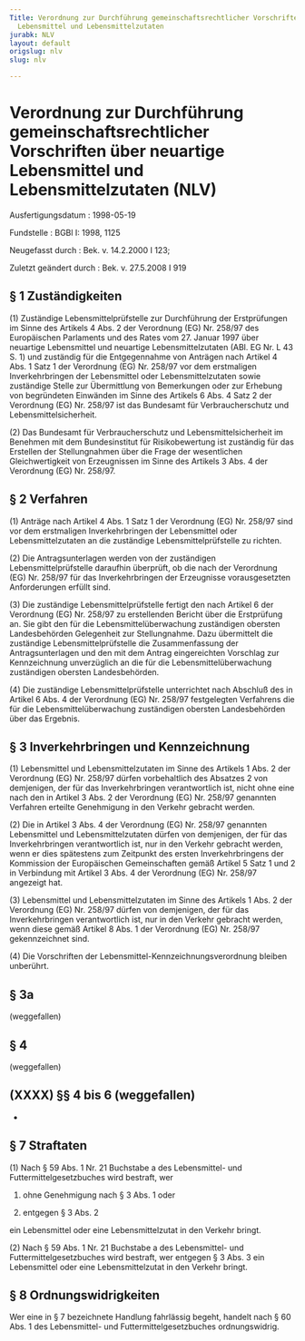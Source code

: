 ```yaml
---
Title: Verordnung zur Durchführung gemeinschaftsrechtlicher Vorschriften über neuartige
  Lebensmittel und Lebensmittelzutaten
jurabk: NLV
layout: default
origslug: nlv
slug: nlv

---
```


# Verordnung zur Durchführung gemeinschaftsrechtlicher Vorschriften über neuartige Lebensmittel und Lebensmittelzutaten (NLV)

Ausfertigungsdatum
:   1998-05-19

Fundstelle
:   BGBl I: 1998, 1125

Neugefasst durch
:   Bek. v. 14.2.2000 I 123;

Zuletzt geändert durch
:   Bek. v. 27.5.2008 I 919


## § 1 Zuständigkeiten

(1) Zuständige Lebensmittelprüfstelle zur Durchführung der
Erstprüfungen im Sinne des Artikels 4 Abs. 2 der Verordnung (EG) Nr.
258/97 des Europäischen Parlaments und des Rates vom 27. Januar 1997
über neuartige Lebensmittel und neuartige Lebensmittelzutaten (ABl. EG
Nr. L 43 S. 1) und zuständig für die Entgegennahme von Anträgen nach
Artikel 4 Abs. 1 Satz 1 der Verordnung (EG) Nr. 258/97 vor dem
erstmaligen Inverkehrbringen der Lebensmittel oder Lebensmittelzutaten
sowie zuständige Stelle zur Übermittlung von Bemerkungen oder zur
Erhebung von begründeten Einwänden im Sinne des Artikels 6 Abs. 4 Satz
2 der Verordnung (EG) Nr. 258/97 ist das Bundesamt für
Verbraucherschutz und Lebensmittelsicherheit.

(2) Das Bundesamt für Verbraucherschutz und Lebensmittelsicherheit im
Benehmen mit dem Bundesinstitut für Risikobewertung ist zuständig für
das Erstellen der Stellungnahmen über die Frage der wesentlichen
Gleichwertigkeit von Erzeugnissen im Sinne des Artikels 3 Abs. 4 der
Verordnung (EG) Nr. 258/97.


## § 2 Verfahren

(1) Anträge nach Artikel 4 Abs. 1 Satz 1 der Verordnung (EG) Nr.
258/97 sind vor dem erstmaligen Inverkehrbringen der Lebensmittel oder
Lebensmittelzutaten an die zuständige Lebensmittelprüfstelle zu
richten.

(2) Die Antragsunterlagen werden von der zuständigen
Lebensmittelprüfstelle daraufhin überprüft, ob die nach der Verordnung
(EG) Nr. 258/97 für das Inverkehrbringen der Erzeugnisse
vorausgesetzten Anforderungen erfüllt sind.

(3) Die zuständige Lebensmittelprüfstelle fertigt den nach Artikel 6
der Verordnung (EG) Nr. 258/97 zu erstellenden Bericht über die
Erstprüfung an. Sie gibt den für die Lebensmittelüberwachung
zuständigen obersten Landesbehörden Gelegenheit zur Stellungnahme.
Dazu übermittelt die zuständige Lebensmittelprüfstelle die
Zusammenfassung der Antragsunterlagen und den mit dem Antrag
eingereichten Vorschlag zur Kennzeichnung unverzüglich an die für die
Lebensmittelüberwachung zuständigen obersten Landesbehörden.

(4) Die zuständige Lebensmittelprüfstelle unterrichtet nach Abschluß
des in Artikel 6 Abs. 4 der Verordnung (EG) Nr. 258/97 festgelegten
Verfahrens die für die Lebensmittelüberwachung zuständigen obersten
Landesbehörden über das Ergebnis.


## § 3 Inverkehrbringen und Kennzeichnung

(1) Lebensmittel und Lebensmittelzutaten im Sinne des Artikels 1 Abs.
2 der Verordnung (EG) Nr. 258/97 dürfen vorbehaltlich des Absatzes 2
von demjenigen, der für das Inverkehrbringen verantwortlich ist, nicht
ohne eine nach den in Artikel 3 Abs. 2 der Verordnung (EG) Nr. 258/97
genannten Verfahren erteilte Genehmigung in den Verkehr gebracht
werden.

(2) Die in Artikel 3 Abs. 4 der Verordnung (EG) Nr. 258/97 genannten
Lebensmittel und Lebensmittelzutaten dürfen von demjenigen, der für
das Inverkehrbringen verantwortlich ist, nur in den Verkehr gebracht
werden, wenn er dies spätestens zum Zeitpunkt des ersten
Inverkehrbringens der Kommission der Europäischen Gemeinschaften gemäß
Artikel 5 Satz 1 und 2 in Verbindung mit Artikel 3 Abs. 4 der
Verordnung (EG) Nr. 258/97 angezeigt hat.

(3) Lebensmittel und Lebensmittelzutaten im Sinne des Artikels 1 Abs.
2 der Verordnung (EG) Nr. 258/97 dürfen von demjenigen, der für das
Inverkehrbringen verantwortlich ist, nur in den Verkehr gebracht
werden, wenn diese gemäß Artikel 8 Abs. 1 der Verordnung (EG) Nr.
258/97 gekennzeichnet sind.

(4) Die Vorschriften der Lebensmittel-Kennzeichnungsverordnung bleiben
unberührt.


## § 3a

(weggefallen)


## § 4

(weggefallen)


## (XXXX) §§ 4 bis 6 (weggefallen)

-


## § 7 Straftaten

(1) Nach § 59 Abs. 1 Nr. 21 Buchstabe a des Lebensmittel- und
Futtermittelgesetzbuches wird bestraft, wer

1.  ohne Genehmigung nach § 3 Abs. 1 oder


2.  entgegen § 3 Abs. 2



ein Lebensmittel oder eine Lebensmittelzutat in den Verkehr bringt.

(2) Nach § 59 Abs. 1 Nr. 21 Buchstabe a des Lebensmittel- und
Futtermittelgesetzbuches wird bestraft, wer entgegen § 3 Abs. 3 ein
Lebensmittel oder eine Lebensmittelzutat in den Verkehr bringt.


## § 8 Ordnungswidrigkeiten

Wer eine in § 7 bezeichnete Handlung fahrlässig begeht, handelt nach §
60 Abs. 1 des Lebensmittel- und Futtermittelgesetzbuches
ordnungswidrig.

